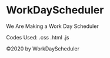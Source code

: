 # WorkDayScheduler
We Are Making a Work Day Scheduler

Codes Used: .css .html .js

©2020 by WorkDayScheduler

